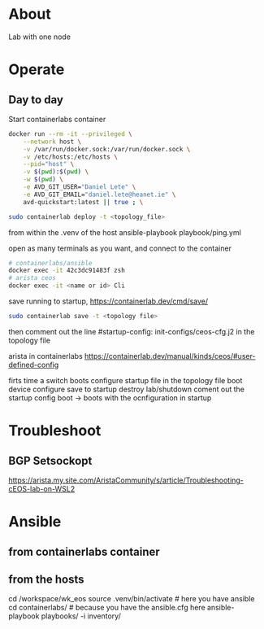 # About
Lab with one node

# Operate

## Day to day
Start containerlabs container
```bash
docker run --rm -it --privileged \
    --network host \
    -v /var/run/docker.sock:/var/run/docker.sock \
    -v /etc/hosts:/etc/hosts \
    --pid="host" \
    -v $(pwd):$(pwd) \
    -w $(pwd) \
    -e AVD_GIT_USER="Daniel Lete" \
    -e AVD_GIT_EMAIL="daniel.lete@heanet.ie" \
    avd-quickstart:latest || true ; \
```

```bash
sudo containerlab deploy -t <topology_file>
```

from within the .venv of the host
ansible-playbook playbook/ping.yml

open as many terminals as you want, and connect to the container
```bash
# containerlabs/ansible
docker exec -it 42c3dc91483f zsh
# arista ceos
docker exec -it <name or id> Cli
```

save running to startup, https://containerlab.dev/cmd/save/
```bash
sudo containerlab save -t <topology file>
```

then comment out the line 
#startup-config: init-configs/ceos-cfg.j2
in the topology file

arista in containerlabs
https://containerlab.dev/manual/kinds/ceos/#user-defined-config


firts time a switch boots
configure startup file in the topology file
boot device
configure
save to startup
destroy lab/shutdown
coment out the startup config
boot -> boots with the ocnfiguration in startup


# Troubleshoot

## BGP Setsockopt 
https://arista.my.site.com/AristaCommunity/s/article/Troubleshooting-cEOS-lab-on-WSL2

# Ansible
## from containerlabs container
## from the hosts
cd /workspace/wk_eos
source .venv/bin/activate # here you have ansible
cd containerlabs/<lab>      # because you have the ansible.cfg here
ansible-playbook playbooks/<playbook> -i inventory/<hosts>
